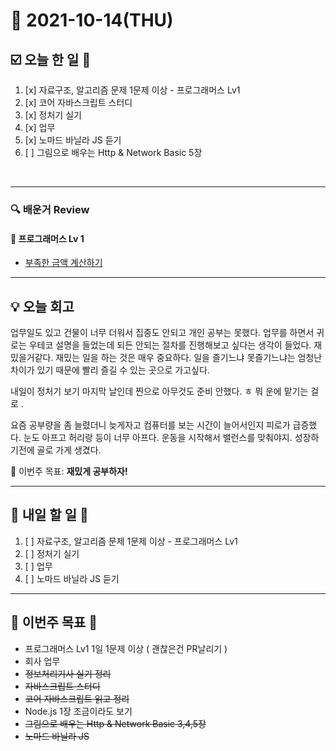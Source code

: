 # 📆 2021-10-14(THU)
## ☑️ 오늘 한 일 📑
1. [x] 자료구조, 알고리즘 문제 1문제 이상 - 프로그래머스 Lv1
2. [x] 코어 자바스크립트 스터디
3. [x] 정처기 실기
4. [x] 업무
5. [x] 노마드 바닐라 JS 듣기 
6. [ ] 그림으로 배우는 Http & Network Basic 5장
<br>

***

### 🔍️ 배운거 Review 

#### 🌈 프로그래머스 Lv 1 
- [부족한 금액 계산하기](https://github.com/Kyuwon53/Python-algorithm/tree/main/programmers/Level1/%EB%B6%80%EC%A1%B1%ED%95%9C%20%EA%B8%88%EC%95%A1%20%EA%B3%84%EC%82%B0%ED%95%98%EA%B8%B0)
***

## 💡  오늘  회고 

업무일도 있고 건물이 너무 더워서 집중도 안되고 개인 공부는 못했다. 업무를 하면서 귀로는 우테코 설명을 들었는데 되든 안되는 절차를 진행해보고 싶다는 
생각이 들었다. 재밌을거같다. 재밌는 일을 하는 것은 매우 중요하다. 일을 즐기느냐 못즐기느냐는 엄청난 차이가 있기 때문에 빨리 즐길 수 있는 곳으로 가고싶다. 

내일이 정처기 보기 마지막 날인데 찐으로 아무것도 준비 안했다. ㅎ 뭐 운에 맡기는 걸로 .

요즘 공부량을 좀 늘렸더니 늦게자고 컴퓨터를 보는 시간이 늘어서인지 피로가 급증했다. 눈도 아프고 허리랑 등이 너무 아프다. 
운동을 시작해서 밸런스를 맞춰야지. 성장하기전에 골로 가게 생겼다. 

🎯 이번주 목표: **재밌게 공부하자!** 

***

## 🎯 내일 할 일 🎯
1. [ ] 자료구조, 알고리즘 문제 1문제 이상 - 프로그래머스 Lv1
2. [ ] 정처기 실기
3. [ ] 업무
4. [ ] 노마드 바닐라 JS 듣기 

***
## 🏁 이번주 목표 🏁 
- 프로그래머스 Lv1 1일 1문제 이상 ( 괜찮은건 PR날리기 )
- 회사 업무 
- ~~정보처리기사 실기 정리~~
- ~~자바스크립트 스터디~~ 
- ~~코어 자바스크립트 읽고 정리~~
- Node.js 1장 조금이라도 보기 
- ~~그림으로 배우는 Http & Network Basic 3,4,5장~~
- ~~노마드 바닐라 JS~~ 